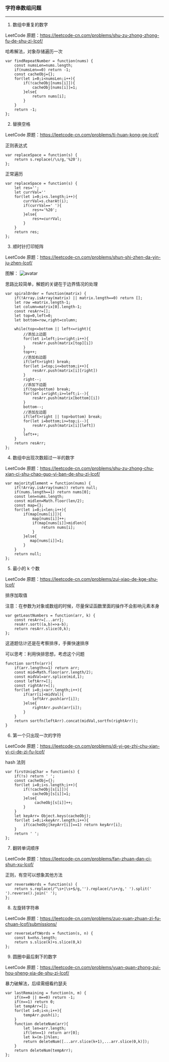 ### 字符串数组问题

---

1. 数组中重复的数字

LeetCode 原题：https://leetcode-cn.com/problems/shu-zu-zhong-zhong-fu-de-shu-zi-lcof/

哈希解法，对象存储遍历一次

```
var findRepeatNumber = function(nums) {
    const numsLen=nums.length;
    if(numsLen==0) return -1;
    const cacheObj={};
    for(let i=0;i<numsLen;i++){
        if(!cacheObj[nums[i]]){
            cacheObj[nums[i]]=1;
        }else{
            return nums[i];
        }
    }
    return -1;
};
```

2. 替换空格

LeetCode 原题：https://leetcode-cn.com/problems/ti-huan-kong-ge-lcof/

正则表达式

```
var replaceSpace = function(s) {
    return s.replace(/\s/g,'%20');
};
```

正常遍历

```
var replaceSpace = function(s) {
    let res='';
    let currVal=''
    for(let i=0;i<s.length;i++){
        currVal=s.charAt(i);
        if(currVal==' '){
            res+='%20';
        }else{
            res+=currVal;
        }
    }
    return res;
};
```

3. 顺时针打印矩阵

LeetCode 原题：https://leetcode-cn.com/problems/shun-shi-zhen-da-yin-ju-zhen-lcof/

图解：
![avatar](./images/4-1.png)

思路比较简单，解题的关键在于边界情况的处理

```
var spiralOrder = function(matrix) {
    if(!Array.isArray(matrix) || matrix.length==0) return [];
    let row =matrix.length-1;
    let column=matrix[0].length-1;
    const resArr=[];
    let top=0,left=0;
    let bottom=row,right=column;

    while(top<=bottom || left<=right){
        //添加上边距
        for(let i=left;i<=right;i++){
            resArr.push(matrix[top][i])
        }
        top++;
        //添加右边距
        if(left>right) break;
        for(let i=top;i<=bottom;i++){
            resArr.push(matrix[i][right])
        }
        right--;
        //添加下边距
        if(top>bottom) break;
        for(let i=right;i>=left;i--){
            resArr.push(matrix[bottom][i])
        }
        bottom--;
        //添加左边距
        if(left>right || top>bottom) break;
        for(let i=bottom;i>=top;i--){
            resArr.push(matrix[i][left])
        }
        left++;
    }
    return resArr;
};
```

4. 数组中出现次数超过一半的数字

LeetCode 原题：https://leetcode-cn.com/problems/shu-zu-zhong-chu-xian-ci-shu-chao-guo-yi-ban-de-shu-zi-lcof/

```
var majorityElement = function(nums) {
    if(!Array.isArray(nums)) return null;
    if(nums.length==1) return nums[0];
    const len=nums.length;
    const midlen=Math.floor(len/2);
    const map={};
    for(let i=0;i<len;i++){
        if(map[nums[i]]){
            map[nums[i]]++;
            if(map[nums[i]]>midlen){
                return nums[i];
            }
        }else{
           map[nums[i]]=1;
        }
    }
    return null;
};
```

5. 最小的 k 个数

LeetCode 原题：https://leetcode-cn.com/problems/zui-xiao-de-kge-shu-lcof/

排序加取值

注意：在参数为对象或数组的时候，尽量保证函数里面的操作不会影响元素本身

```
var getLeastNumbers = function(arr, k) {
    const resArr=[...arr];
    resArr.sort((a,b)=>a-b);
    return resArr.slice(0,k);
};
```

这道题估计还是在考察排序，手撕快速排序

可以思考：利用快排思想，考虑这个问题

```
function sortfn(arr){
    if(arr.length<=1) return arr;
    const mid=Math.floor(arr.length/2);
    const midVal=arr.splice(mid,1);
    const leftArr=[];
    const rightArr=[];
    for(let i=0;i<arr.length;i++){
        if(arr[i]<midVal){
            leftArr.push(arr[i]);
        }else{
            rightArr.push(arr[i]);
        }
    }
    return sortfn(leftArr).concat(midVal,sortfn(rightArr));
}
```

6. 第一个只出现一次的字符

LeetCode 原题：https://leetcode-cn.com/problems/di-yi-ge-zhi-chu-xian-yi-ci-de-zi-fu-lcof/

hash 法则

```
var firstUniqChar = function(s) {
    if(!s) return ' ';
    const cacheObj={};
    for(let i=0;i<s.length;i++){
        if(!cacheObj[s[i]]){
            cacheObj[s[i]]=1;
        }else{
             cacheObj[s[i]]++;
        }
    }
    let keyArr= Object.keys(cacheObj);
    for(let i=0;i<keyArr.length;i++){
        if(cacheObj[keyArr[i]]==1) return keyArr[i];
    }
    return ' ';
};
```

7. 翻转单词顺序

LeetCode 原题：https://leetcode-cn.com/problems/fan-zhuan-dan-ci-shun-xu-lcof/

正则，有空可以想象其他方法

```
var reverseWords = function(s) {
    return s.replace(/^\s+|\s+$/g,'').replace(/\s+/g,' ').split(' ').reverse().join(' ');
};
```

8. 左旋转字符串

LeetCode 原题：https://leetcode-cn.com/problems/zuo-xuan-zhuan-zi-fu-chuan-lcof/submissions/

```
var reverseLeftWords = function(s, n) {
    const k=n%s.length;
    return s.slice(k)+s.slice(0,k)
};
```

9. 圆圈中最后剩下的数字

LeetCode 原题：https://leetcode-cn.com/problems/yuan-quan-zhong-zui-hou-sheng-xia-de-shu-zi-lcof/

暴力破解法，后续需细看约瑟夫

```
var lastRemaining = function(n, m) {
    if(n==0 || m==0) return -1;
    if(n==1) return 0;
    let tempArr=[];
    for(let i=0;i<n;i++){
        tempArr.push(i);
    }
    function deleteNum(arr){
        let len=arr.length;
        if(len==1) return arr[0];
        let k=(m-1)%len;
        return deleteNum([...arr.slice(k+1),...arr.slice(0,k)]);
    }
    return deleteNum(tempArr);
};
```
